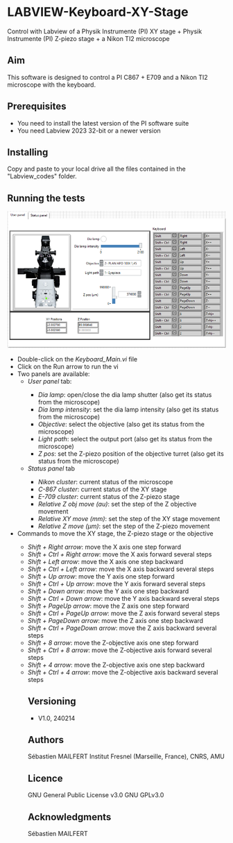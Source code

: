 # LABVIEW-Keyboard-XY-Stage
Control with Labview of a Physik Instrumente (PI) XY stage + Physik Instrumente (PI) Z-piezo stage + a Nikon TI2 microscope


## Aim
This software is designed to control a PI C867 + E709 and a Nikon TI2 microscope with the keyboard.

## Prerequisites

<ul>
<li> You need to install the latest version of the PI software suite</li>
<li> You need Labview 2023 32-bit or a newer version</li>
</ul>

## Installing
Copy and paste to your local drive all the files contained in the "Labview_codes" folder.

## Running the tests

![image](https://github.com/MAILFERT-Sebastien/LABVIEW-Keyboard-XY-Stage-NikonTI2/blob/main/Images/GUI.png) 

<ul>
<li> Double-click on the <i>Keyboard_Main.vi</i> file</li>
<li> Click on the Run arrow to run the vi</li>
<li> Two panels are available:
	<ul>
		<li> <i>User panel</i> tab:</li>
		<ul>
		<li> <i>Dia lamp</i>: open/close the dia lamp shutter (also get its status from the microscope)</li>
		<li> <i>Dia lamp intensity</i>: set the dia lamp intensity  (also get its status from the microscope)</li>
		<li> <i>Objective</i>: select the objective (also get its status from the microscope)</li>
		<li> <i>Light path</i>: select the output port  (also get its status from the microscope)</li>
		<li> <i>Z pos</i>: set the Z-piezo position of the objective turret (also get its status from the microscope)</li>
		</ul>
		<li> <i>Status panel</i> tab</li>
		<ul>
		<li> <i>Nikon cluster</i>: current status of the microscope</li>
		<li> <i>C-867 cluster</i>: current status of the XY stage</li>
		<li> <i>E-709 cluster</i>: current status of the Z-piezo stage</li>
		<li> <i>Relative Z obj move (au)</i>: set the step of the Z objective movement</li>
		<li> <i>Relative XY move (mm)</i>: set the step of the XY stage movement</li>
		<li> <i>Relative Z move (µm)</i>: set the step of the Z-piezo movement</li>
		</ul>
	</ul>
<li> Commands to move the XY stage, the Z-piezo stage or the objective</li>
	<ul>
	<li> <i>Shift + Right arrow</i>: move the X axis one step forward</li>
	<li> <i>Shift + Ctrl + Right arrow</i>: move the X axis forward several steps</li>
	<li> <i>Shift + Left arrow</i>: move the X axis one step backward</li>
	<li> <i>Shift + Ctrl + Left arrow</i>: move the X axis backward several steps</li>
	<li> <i>Shift + Up arrow</i>: move the Y axis one step forward</li>
	<li> <i>Shift + Ctrl + Up arrow</i>: move the Y axis forward several steps</li>
	<li> <i>Shift + Down arrow</i>: move the Y axis one step backward</li>
	<li> <i>Shift + Ctrl + Down arrow</i>: move the Y axis backward several steps</li>
	<li> <i>Shift + PageUp arrow</i>: move the Z axis one step forward</li>
	<li> <i>Shift + Ctrl + PageUp arrow</i>: move the Z axis forward several steps</li>
	<li> <i>Shift + PageDown arrow</i>: move the Z axis one step backward</li>
	<li> <i>Shift + Ctrl + PageDown arrow</i>: move the Z axis backward several steps</li>
	<li> <i>Shift + 8 arrow</i>: move the Z-objective axis one step forward</li>
	<li> <i>Shift + Ctrl + 8 arrow</i>: move the Z-objective axis forward several steps</li>
	<li> <i>Shift + 4 arrow</i>: move the Z-objective axis one step backward</li>
	<li> <i>Shift + Ctrl + 4 arrow</i>: move the Z-objective axis backward several steps</li>
	<ul>
</ul>

## Versioning

<ul>
<li> V1.0, 240214</li>
</ul>


## Authors
Sébastien MAILFERT
Institut Fresnel (Marseille, France), CNRS, AMU

## Licence
GNU General Public License v3.0
GNU GPLv3.0

## Acknowledgments
Sébastien MAILFERT
